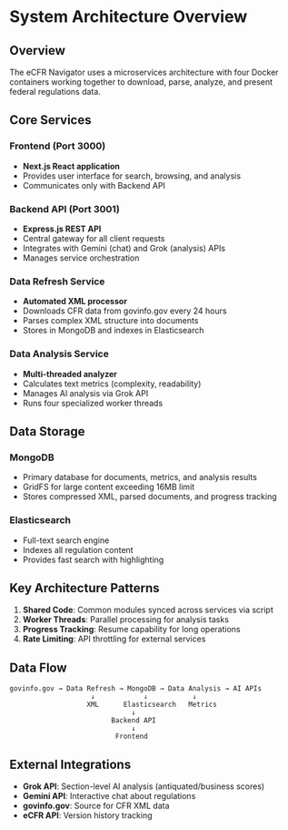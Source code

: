 # System Architecture Overview

## Overview

The eCFR Navigator uses a microservices architecture with four Docker containers working together to download, parse, analyze, and present federal regulations data.

## Core Services

### Frontend (Port 3000)
- **Next.js React application** 
- Provides user interface for search, browsing, and analysis
- Communicates only with Backend API

### Backend API (Port 3001)
- **Express.js REST API**
- Central gateway for all client requests
- Integrates with Gemini (chat) and Grok (analysis) APIs
- Manages service orchestration

### Data Refresh Service
- **Automated XML processor**
- Downloads CFR data from govinfo.gov every 24 hours
- Parses complex XML structure into documents
- Stores in MongoDB and indexes in Elasticsearch

### Data Analysis Service  
- **Multi-threaded analyzer**
- Calculates text metrics (complexity, readability)
- Manages AI analysis via Grok API
- Runs four specialized worker threads

## Data Storage

### MongoDB
- Primary database for documents, metrics, and analysis results
- GridFS for large content exceeding 16MB limit
- Stores compressed XML, parsed documents, and progress tracking

### Elasticsearch
- Full-text search engine
- Indexes all regulation content
- Provides fast search with highlighting

## Key Architecture Patterns

1. **Shared Code**: Common modules synced across services via script
2. **Worker Threads**: Parallel processing for analysis tasks
3. **Progress Tracking**: Resume capability for long operations
4. **Rate Limiting**: API throttling for external services

## Data Flow

```
govinfo.gov → Data Refresh → MongoDB → Data Analysis → AI APIs
                    ↓            ↓           ↓
                   XML      Elasticsearch   Metrics
                              ↓
                         Backend API
                              ↓
                          Frontend
```

## External Integrations

- **Grok API**: Section-level AI analysis (antiquated/business scores)
- **Gemini API**: Interactive chat about regulations
- **govinfo.gov**: Source for CFR XML data
- **eCFR API**: Version history tracking
